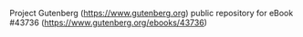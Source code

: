 Project Gutenberg (https://www.gutenberg.org) public repository for eBook #43736 (https://www.gutenberg.org/ebooks/43736)
